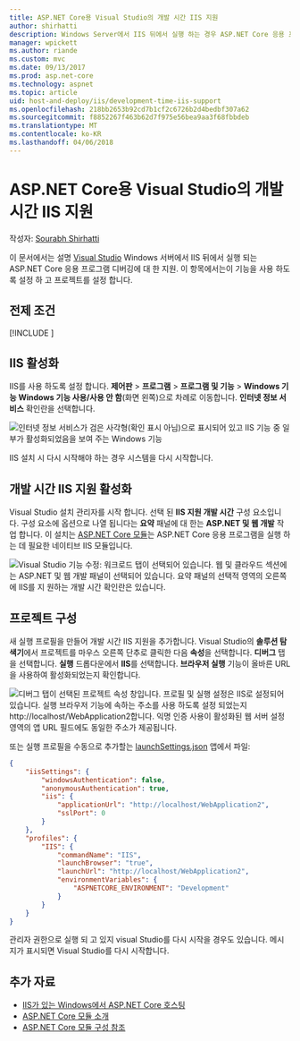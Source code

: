 ```yaml
---
title: ASP.NET Core용 Visual Studio의 개발 시간 IIS 지원
author: shirhatti
description: Windows Server에서 IIS 뒤에서 실행 하는 경우 ASP.NET Core 응용 프로그램 디버깅에 대 한 지원이 검색 합니다.
manager: wpickett
ms.author: riande
ms.custom: mvc
ms.date: 09/13/2017
ms.prod: asp.net-core
ms.technology: aspnet
ms.topic: article
uid: host-and-deploy/iis/development-time-iis-support
ms.openlocfilehash: 218bb2653b92cd7b1cf2c6726b2d4bedbf307a62
ms.sourcegitcommit: f8852267f463b62d7f975e56bea9aa3f68fbbdeb
ms.translationtype: MT
ms.contentlocale: ko-KR
ms.lasthandoff: 04/06/2018
---
```

# <a name="development-time-iis-support-in-visual-studio-for-aspnet-core"></a>ASP.NET Core용 Visual Studio의 개발 시간 IIS 지원

작성자: [Sourabh Shirhatti](https://twitter.com/sshirhatti)

이 문서에서는 설명 [Visual Studio](https://www.visualstudio.com/vs/) Windows 서버에서 IIS 뒤에서 실행 되는 ASP.NET Core 응용 프로그램 디버깅에 대 한 지원. 이 항목에서는이 기능을 사용 하도록 설정 하 고 프로젝트를 설정 합니다.

## <a name="prerequisites"></a>전제 조건

[!INCLUDE [](~/includes/net-core-prereqs-windows.md)]

## <a name="enable-iis"></a>IIS 활성화

IIS를 사용 하도록 설정 합니다. **제어판** > **프로그램** > **프로그램 및 기능** > **Windows 기능 Windows 기능 사용/사용 안 함**(화면 왼쪽)으로 차례로 이동합니다. **인터넷 정보 서비스** 확인란을 선택합니다.

![인터넷 정보 서비스가 검은 사각형(확인 표시 아님)으로 표시되어 있고 IIS 기능 중 일부가 활성화되었음을 보여 주는 Windows 기능](development-time-iis-support/_static/enable_iis.png)

IIS 설치 시 다시 시작해야 하는 경우 시스템을 다시 시작합니다.

## <a name="enable-development-time-iis-support"></a>개발 시간 IIS 지원 활성화

Visual Studio 설치 관리자를 시작 합니다. 선택 된 **IIS 지원 개발 시간** 구성 요소입니다. 구성 요소에 옵션으로 나열 됩니다는 **요약** 패널에 대 한는 **ASP.NET 및 웹 개발** 작업 합니다. 이 설치는 [ASP.NET Core 모듈](xref:fundamentals/servers/aspnet-core-module)는 ASP.NET Core 응용 프로그램을 실행 하는 데 필요한 네이티브 IIS 모듈입니다.

![Visual Studio 기능 수정: 워크로드 탭이 선택되어 있습니다. 웹 및 클라우드 섹션에는 ASP.NET 및 웹 개발 패널이 선택되어 있습니다. 요약 패널의 선택적 영역의 오른쪽에 IIS를 지 원하는 개발 시간 확인란은 있습니다.](development-time-iis-support/_static/development_time_support.png)

## <a name="configure-the-project"></a>프로젝트 구성

새 실행 프로필을 만들어 개발 시간 IIS 지원을 추가합니다. Visual Studio의 **솔루션 탐색기**에서 프로젝트를 마우스 오른쪽 단추로 클릭한 다음 **속성**을 선택합니다. **디버그** 탭을 선택합니다. **실행** 드롭다운에서 **IIS**를 선택합니다. **브라우저 실행** 기능이 올바른 URL을 사용하여 활성화되었는지 확인합니다.

![디버그 탭이 선택된 프로젝트 속성 창입니다. 프로필 및 실행 설정은 IIS로 설정되어 있습니다. 실행 브라우저 기능에 속하는 주소를 사용 하도록 설정 되었는지 http://localhost/WebApplication2합니다. 익명 인증 사용이 활성화된 웹 서버 설정 영역의 앱 URL 필드에도 동일한 주소가 제공됩니다.](development-time-iis-support/_static/project_properties.png)

또는 실행 프로필을 수동으로 추가할는 [launchSettings.json](http://json.schemastore.org/launchsettings) 앱에서 파일:

```json
{
    "iisSettings": {
        "windowsAuthentication": false,
        "anonymousAuthentication": true,
        "iis": {
            "applicationUrl": "http://localhost/WebApplication2",
            "sslPort": 0
        }
    },
    "profiles": {
        "IIS": {
            "commandName": "IIS",
            "launchBrowser": "true",
            "launchUrl": "http://localhost/WebApplication2",
            "environmentVariables": {
                "ASPNETCORE_ENVIRONMENT": "Development"
            }
        }
    }
}
```

관리자 권한으로 실행 되 고 있지 visual Studio를 다시 시작을 경우도 있습니다. 메시지가 표시되면 Visual Studio를 다시 시작합니다.

## <a name="additional-resources"></a>추가 자료

* [IIS가 있는 Windows에서 ASP.NET Core 호스팅](xref:host-and-deploy/iis/index)
* [ASP.NET Core 모듈 소개](xref:fundamentals/servers/aspnet-core-module)
* [ASP.NET Core 모듈 구성 참조](xref:host-and-deploy/aspnet-core-module)
